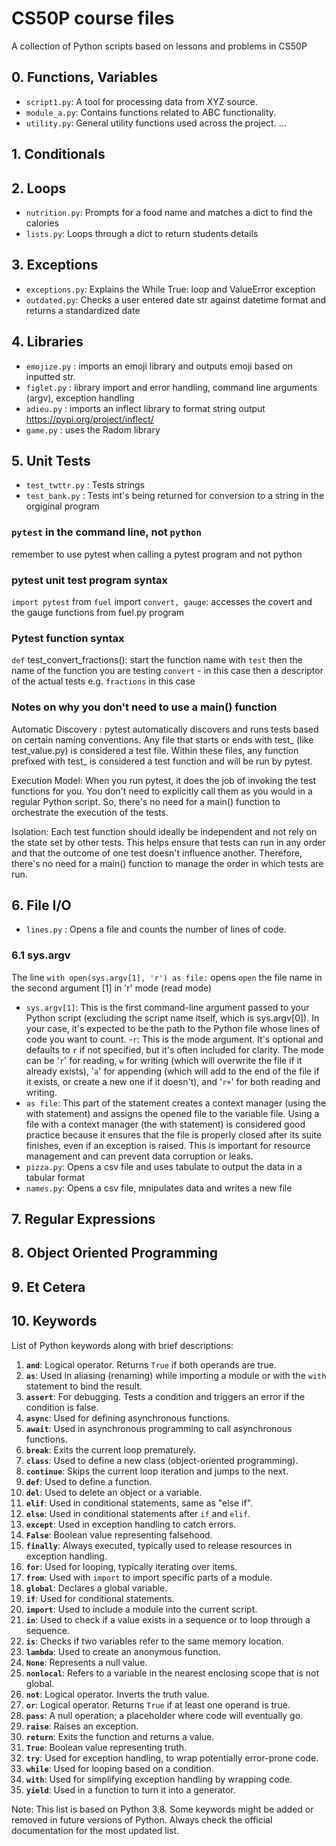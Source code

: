 # CS50P course files

A collection of Python scripts based on lessons and problems in CS50P

## 0. Functions, Variables

- `script1.py`: A tool for processing data from XYZ source.
- `module_a.py`: Contains functions related to ABC functionality.
- `utility.py`: General utility functions used across the project.
...
## 1. Conditionals


## 2. Loops
- `nutrition.py`: Prompts for a food name and matches a dict to find the calories
- `lists.py`: Loops through a dict to return students details


## 3. Exceptions
- `exceptions.py`: Explains the While True: loop and ValueError exception
- `outdated.py`: Checks a user entered date str against datetime format and returns a standardized date

## 4. Libraries
- `emojize.py` : imports an emoji library and outputs emoji based on inputted str.
- `figlet.py` : library import and error handling, command line arguments (argv), exception handling
- `adieu.py` : imports an inflect library to format string output https://pypi.org/project/inflect/
- `game.py` : uses the Radom library 

## 5. Unit Tests
- `test_twttr.py` : Tests strings
- `test_bank.py` : Tests int's being returned for conversion to a string in the orgiginal program
### `pytest` in the command line, not `python`
remember to use pytest when calling a pytest program and not python

### pytest unit test program syntax
`import pytest`
from `fuel` import `convert, gauge`: accesses the covert and the gauge functions from fuel.py program

### Pytest function syntax
`def` test_convert_fractions():
start the function name with `test`
then the name of the function you are testing `convert` - in this case
then a descriptor of the actual tests e.g. `fractions` in this case

### Notes on why you don't need to use a main() function ###
Automatic Discovery : pytest automatically discovers and runs tests based on certain naming conventions. Any file that starts or ends with test_ (like test_value.py) is considered a test file. Within these files, any function prefixed with test_ is considered a test function and will be run by pytest.

Execution Model: When you run pytest, it does the job of invoking the test functions for you. You don't need to explicitly call them as you would in a regular Python script. So, there's no need for a main() function to orchestrate the execution of the tests.

Isolation: Each test function should ideally be independent and not rely on the state set by other tests. This helps ensure that tests can run in any order and that the outcome of one test doesn't influence another. Therefore, there's no need for a main() function to manage the order in which tests are run.






## 6. File I/O
- `lines.py` : Opens a file and counts the number of lines of code. 
### 6.1 sys.argv 
The line `with open(sys.argv[1], 'r') as file:` opens `open` the file name in the second argument [1] in 'r' mode (read mode)
- `sys.argv[1]`: This is the first command-line argument passed to your Python script (excluding the script name itself, which is sys.argv[0]). In your case, it's expected to be the path to the Python file whose lines of code you want to count.
-`r`: This is the mode argument. It's optional and defaults to `r` if not specified, but it's often included for clarity. The mode can be '`r`' for reading, `w` for writing (which will overwrite the file if it already exists), '`a`' for appending (which will add to the end of the file if it exists, or create a new one if it doesn't), and '`r+`' for both reading and writing.
- `as file`: This part of the statement creates a context manager (using the with statement) and assigns the opened file to the variable file. Using a file with a context manager (the with statement) is considered good practice because it ensures that the file is properly closed after its suite finishes, even if an exception is raised. This is important for resource management and can prevent data corruption or leaks.
- `pizza.py`: Opens a csv file and uses tabulate to output the data in a tabular format
- `names.py`: Opens a csv file, mnipulates data and writes a new file


## 7. Regular Expressions

## 8. Object Oriented Programming


## 9. Et Cetera

## 10. Keywords
List of Python keywords along with brief descriptions:

1. **`and`**: Logical operator. Returns `True` if both operands are true.
2. **`as`**: Used in aliasing (renaming) while importing a module or with the `with` statement to bind the result.
3. **`assert`**: For debugging. Tests a condition and triggers an error if the condition is false.
4. **`async`**: Used for defining asynchronous functions.
5. **`await`**: Used in asynchronous programming to call asynchronous functions.
6. **`break`**: Exits the current loop prematurely.
7. **`class`**: Used to define a new class (object-oriented programming).
8. **`continue`**: Skips the current loop iteration and jumps to the next.
9. **`def`**: Used to define a function.
10. **`del`**: Used to delete an object or a variable.
11. **`elif`**: Used in conditional statements, same as "else if".
12. **`else`**: Used in conditional statements after `if` and `elif`.
13. **`except`**: Used in exception handling to catch errors.
14. **`False`**: Boolean value representing falsehood.
15. **`finally`**: Always executed, typically used to release resources in exception handling.
16. **`for`**: Used for looping, typically iterating over items.
17. **`from`**: Used with `import` to import specific parts of a module.
18. **`global`**: Declares a global variable.
19. **`if`**: Used for conditional statements.
20. **`import`**: Used to include a module into the current script.
21. **`in`**: Used to check if a value exists in a sequence or to loop through a sequence.
22. **`is`**: Checks if two variables refer to the same memory location.
23. **`lambda`**: Used to create an anonymous function.
24. **`None`**: Represents a null value.
25. **`nonlocal`**: Refers to a variable in the nearest enclosing scope that is not global.
26. **`not`**: Logical operator. Inverts the truth value.
27. **`or`**: Logical operator. Returns `True` if at least one operand is true.
28. **`pass`**: A null operation; a placeholder where code will eventually go.
29. **`raise`**: Raises an exception.
30. **`return`**: Exits the function and returns a value.
31. **`True`**: Boolean value representing truth.
32. **`try`**: Used for exception handling, to wrap potentially error-prone code.
33. **`while`**: Used for looping based on a condition.
34. **`with`**: Used for simplifying exception handling by wrapping code.
35. **`yield`**: Used in a function to turn it into a generator.

Note: This list is based on Python 3.8. Some keywords might be added or removed in future versions of Python. Always check the official documentation for the most updated list.